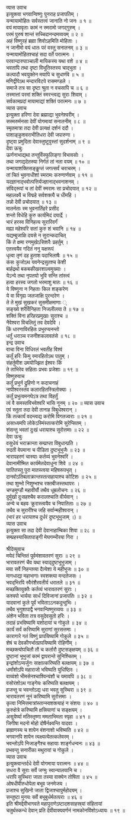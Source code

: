 व्यास उवाच  
इत्युक्त्वा भगवान्विष्णुः पुनराह प्रजापतिम् ।  
यन्मायामोहितः सर्वस्तत्त्वं जानाति नो जनः ॥ १ ॥  
वयं मायावृताः कामं न स्मरामो जगद्‌गुरुम् ।  
परमं पुरुषं शान्तं सच्चिदानन्दमव्ययम् ॥ २ ॥  
अहं विष्णुरहं ब्रह्मा शिवोऽहमिति मोहिताः ।  
न जानीमो वयं धातः परं वस्तु सनातनम् ॥ ३ ॥  
यन्मायामोहितश्चाहं सदा वर्ते परात्मनः ।  
परवान्दारुपाञ्चाली मायिकस्य यथा वशे ॥ ४ ॥  
भवतापि तथा दृष्टा विभूतिस्तस्य चाद्‌भुता ।  
कल्पादौ भवयुक्तेन मयापि च सुधार्णवे ॥ ५ ॥  
मणिद्वीपेऽथ मन्दारविटपे रासमण्डले ।  
समाजे तत्र सा दृष्टा श्रुता न वचसापि च ॥ ६ ॥  
तस्मात्तां परमां शक्तिं स्मरन्त्वद्य सुराः शिवाम् ।  
सर्वकामप्रदां मायामाद्यां शक्तिं परात्मनः ॥ ७ ॥  
व्यास उवाच  
इत्युक्ता हरिणा देवा ब्रह्माद्या भुवनेश्वरीम् ।  
सस्मरुर्मनसा देवीं योगमायां सनातनीम् ॥ ८ ॥  
स्मृतमात्रा तदा देवी प्रत्यक्षं दर्शनं ददौ ।  
पाशाङ्कुशवराभीतिधरा देवी जपारुणा ।  
दृष्ट्वा प्रमुदिता देवास्तुष्टुवुस्तां सुदर्शनाम् ॥ ९ ॥  
देवा ऊचुः  
ऊर्णनाभाद्यथा तन्तुर्विस्फुलिङ्गा विभावसोः ।  
तथा जगद्यदेतस्या निर्गतं तां नता वयम् ॥ १० ॥  
यन्मायाशक्तिसङ्कॢप्तं जगत्सर्वं चराचरम् ।  
तां चितं भुवनाधीशां स्मरामः करुणार्णवाम् ॥ ११ ॥  
यदज्ञानाद्‌भवोत्पत्तिर्यज्ज्ञानाद्‌भवनाशनम् ।  
संविद्‌रूपां च तां देवीं स्मरामः सा प्रचोदयात् ॥ १२ ॥  
महालक्ष्यै च विद्महे सर्वशक्त्यै च धीमहि ।  
तन्नो देवी प्रचोदयात् ॥ १३ ॥  
मातर्नताः स्म भुवनार्तिहरे प्रसीद  
     शन्तो विधेहि कुरु कार्यमिदं दयार्द्रे ।  
भारं हरस्व विनिहत्य सुरारिवर्गं  
     मह्या महेश्वरि सतां कुरु शं भवानि ॥ १४ ॥  
यद्यम्बुजाक्षि दयसे न सुरान्कदाचित्  
     किं ते क्षमा रणमुखेऽसिशरैः प्रहर्तुम् ।  
एतत्त्वयैव गदितं ननु यक्षरूपं  
     धृत्वा तृणं दह हुताश पदाभिलाषैः ॥ १५ ॥  
कंसः कुजोऽथ यवनेन्द्रसुतश्च केशी  
     बार्हद्रथो बकबकीखरशाल्वमुख्याः ।  
येऽन्ये तथा नृपतयो भुवि सन्ति तांस्त्वं  
     हत्वा हरस्व जगतो भरमाशु मातः ॥ १६ ॥  
ये विष्णुना न निहताः किल शङ्करेण  
     ये वा विगृह्य जलजाक्षि पुरन्दरेण ।  
ते ते मुखं सुखकरं सुसमीक्षमाणाः ्  
     सङ्ख्ये शरैर्विनिहता निजलीलया ते ॥ १७ ॥  
शक्तिं विना हरिहरप्रमुखाः सुराश्च ॥  
     नैवेश्वरा विचलितुं तव देवदेवि ।  
किं धारणाविरहितः प्रभुरप्यनन्तो  
     धर्तुं धराञ्च रजनीशकलावतंसे ॥ १८ ॥  
इन्द्र उवाच  
वाचा विना विधिरलं भवतीह विश्वं  
     कर्तुं हरिः किमु रमारहितोऽथ पातुम् ।  
संहर्तुमीश उमयोज्झित ईश्वरः किं  
     ते ताभिरेव सहिताः प्रभवः प्रजेशाः ॥ १९ ॥  
विष्णुरुवाच  
कर्तुं प्रभुर्न द्रुहिणो न कदाचनाहं  
     नापीश्वरस्तव कलारहितस्त्रिलोक्याः ।  
कर्तुं प्रभुत्वमनघेऽत्र तथा विहर्तुं  
     त्वं वै समस्तविभवेश्वरि भासि नूनम् ॥ २० ॥
व्यास उवाच  
एवं स्तुता तदा देवी तानाह विबुधेश्वरान् ।  
किं तत्कार्यं वदन्त्वद्य करोमि विगतज्वराः ॥ २१ ॥  
असाध्यमपि लोकेऽस्मिंस्तत्करोमि सुरेप्सितम् ।  
शंसन्तु भवतां दुःखं धरायाश्च सुरोत्तमाः ॥ २२ ॥  
देवा ऊचुः  
वसुधेयं भराक्रान्ता सम्प्राप्ता विबुधान्प्रति ।  
रुदती वेपमाना च पीडिता दुष्टभूभुजैः ॥ २३ ॥  
भारापहरणं चास्याः कर्तव्यं भुवनेश्वरि ।  
देवानामीष्मित कार्यमेतदेवाधुना शिवे ॥ २४ ॥  
घातितस्तु पुरा मातस्त्वया महिषरूपभृत् ।  
दानवोऽतिबलाक्रान्तस्तत्सहायाश्च कोटिशः ॥ २५ ॥  
तथा शुम्भो निशुम्भश्च रक्तबीजस्तथापरः ।  
चण्डमुण्डौ महावीर्यौ तथैव धूम्रलोचनः ॥ २६ ॥  
दुर्मुखो दुःसहश्चैव करालश्चाति वीर्यवान् ।  
अन्ये च बहवः क्रूरास्त्वयैव च निपातिताः ॥ २७ ॥  
तथैव च सुरारींश्च जहि सर्वान्महीश्वरान् ।  
(भारं हर धरायाश्च दुर्धरं दुष्टभूभुजाम् ।) ॥  
व्यास उवाच  
इत्युक्ता सा तदा देवी देवानाहाम्बिका शिवा ॥ २८ ॥  
सम्प्रहस्यासितापाङ्गी मेघगम्भीरया गिरा ।  
  
श्रीदेव्युवाच  
मयेदं चिन्तितं पूर्वमंशावतरणं सुराः ॥ २९ ॥  
भारावतरणं चैव यथा स्याद्‌दुष्टभूभुजाम् ।  
मया सर्वे निहन्तव्या दैत्येशा ये महीभुजः ॥ ३० ॥  
मागधाद्या महाभागाः स्वशक्त्या मन्दतेजसः ।  
भवद्‌भिरपि स्वैरंशैरवतीर्य धरातले ॥ ३१ ॥  
मच्छक्तियुक्तैः कर्तव्यं भारावतरणं सुराः ।  
कश्यपो भार्यया सार्धं दिविजानां प्रजापतिः ॥ ३२ ॥  
यादवानां कुले पूर्वं भविताऽऽनकदुन्दुभिः ।  
तथैव भृगुशापाद्वै भगवान्विष्णुरव्ययः ॥ ३३ ॥  
अंशेन भविता तत्र वसुदेवसुतो हरिः ।  
तदाहं प्रभविष्यामि यशोदायां च गोकुले ॥ ३४ ॥  
कार्यं सर्वं करिष्यामि सुराणां सुरसत्तमाः ।  
कारागारे गतं विष्णुं प्रापयिष्यामि गोकुले ॥ ३५ ॥  
शेषं च देवकीगर्भात्प्रापयिष्यामि रोहिणीम् ।  
मच्छक्त्योपचितौ तौ च कर्तारौ दुष्टसङ्क्षयम् ॥ ३६ ॥  
दुष्टानां भूभुजां कामं द्वापरान्ते सुनिश्चितम् ।  
इन्द्रांशोऽप्यर्जुनः साक्षात्करिष्यति बलक्षयम् ॥ ३७ ॥  
धर्मांशोऽपि महाराजो भविष्यति युधिष्ठिरः ।  
वाय्वंशो भीमसेनश्चाश्विन्यंशौ च यमावपि ॥ ३८ ॥  
वसोरंशोऽथ गाङ्गेयः करिष्यति बलक्षयम् ।  
व्रजन्तु च भवन्तोऽद्य धरा भवतु सुस्थिरा ॥ ३९ ॥  
भारावतरणं नूनं करिष्यामि सुरोत्तमाः ।  
कृत्वा निमित्तमात्रांस्तान्स्वशक्त्याहं न संशयः ॥ ४० ॥  
कुरुक्षेत्रे करिष्यामि क्षत्त्रियाणां च सङ्क्षयम् ।  
असूयेर्ष्या मतिस्तृष्णा ममताभिमता स्पृहा ॥ ४१ ॥  
जिगीषा मदनो मोहो दोषैर्नक्ष्यन्ति यादवाः ।  
ब्राह्मणस्य च शापेन वंशनाशो भविष्यति ॥ ४२ ॥  
भगवानपि शापेन त्यक्ष्यत्येतत्कलेवरम् ।  
भवन्तोऽपि निजाङ्गैश्च सहायाः शार्ङ्गधन्वनः ॥ ४३ ॥  
प्रभवन्तु सनारीका मथुरायां च गोकुले ।  
व्यास उवाच  
इत्युक्त्वान्तर्दधे देवी योगमाया परात्मनः ॥ ४४ ॥  
सधरा वै सुराः सर्वे जग्मुः स्वान्यालयानि च ।  
धरापि सुस्थिरा जाता तस्या वाक्येन तोषिता ॥ ४५ ॥  
ओषधीवीरुधोपेता बभूव जनमेजय ।  
प्रजाश्च सुखिनो जाता द्विजाश्चापुर्महोदयम् ।  
सन्तुष्टा मुनयः सर्वे बभूबुर्धर्मतत्पराः ॥ ४६ ॥  
इति श्रीमद्देवीभागवते महापुराणेऽष्टादशसाहस्र्यां संहितायां  
चतुर्थस्कन्धे देवान् प्रति देवीवाक्यवर्णनं नामकोनविंशोऽध्यायः ॥ १९ ॥
